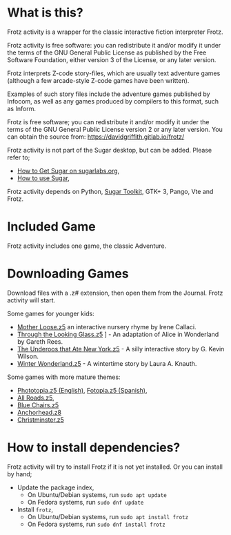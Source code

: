 What is this?
=============

Frotz activity is a wrapper for the classic interactive fiction
interpreter Frotz.

Frotz activity is free software: you can redistribute it and/or modify
it under the terms of the GNU General Public License as published by
the Free Software Foundation, either version 3 of the License, or any
later version.

Frotz interprets Z-code story-files, which are usually text adventure
games (although a few arcade-style Z-code games have been written).

Examples of such story files include the adventure games published by
Infocom, as well as any games produced by compilers to this format, such
as Inform.

Frotz is free software; you can redistribute it and/or modify it under
the terms of the GNU General Public License version 2 or any later
version.  You can obtain the source from:
https://davidgriffith.gitlab.io/frotz/

Frotz activity is not part of the Sugar desktop, but can be added.
Please refer to;

* [How to Get Sugar on sugarlabs.org](https://sugarlabs.org/),
* [How to use Sugar](https://help.sugarlabs.org/),

Frotz activity depends on Python, [Sugar
Toolkit](https://github.com/sugarlabs/sugar-toolkit-gtk3), GTK+ 3,
Pango, Vte and Frotz.

Included Game
=============

Frotz activity includes one game, the classic Adventure.

Downloading Games
=================

Download files with a .z# extension, then open them from the Journal.  Frotz activity will start.

Some games for younger kids:
* [Mother
  Loose.z5](https://mirror.ifarchive.org/if-archive/games/zcode/loose.z5)
  an interactive nursery rhyme by Irene Callaci.
* [Through the Looking
  Glass.z5](https://mirror.ifarchive.org/if-archive/games/zcode/alice3.z5)
  ] - An adaptation of Alice in Wonderland by Gareth Rees.
* [The Underoos that Ate New
  York.z5](https://mirror.ifarchive.org/if-archive/games/zcode/under.z5) -
  A silly interactive story by G. Kevin Wilson.
* [Winter
  Wonderland.z5](https://mirror.ifarchive.org/if-archive/games/zcode/winter.z5) -
  A wintertime story by Laura A. Knauth.

Some games with more mature themes:
* [Phototopia.z5
  (English)](https://mirror.ifarchive.org/if-archive/games/zcode/photopia.z5),
  [Fotopia.z5
  (Spanish)](https://mirror.ifarchive.org/if-archive/games/zcode/spanish/fotopia.z5),
* [All
  Roads.z5](https://mirror.ifarchive.org/if-archive/games/zcode/AllRoads.z5),
* [Blue
  Chairs.z5](https://mirror.ifarchive.org/if-archive/games/zcode/bluechairs.z5)
* [Anchorhead.z8](https://mirror.ifarchive.org/if-archive/games/zcode/anchor.z8)
* [Christminster.z5](https://mirror.ifarchive.org/if-archive/games/zcode/minster)

How to install dependencies?
============================

Frotz activity will try to install Frotz if it is not yet installed.
Or you can install by hand;

* Update the package index,
   - On Ubuntu/Debian systems, run
   ```sudo apt update```
   - On Fedora systems, run
   ```sudo dnf update```
* Install `frotz`,
   - On Ubuntu/Debian systems, run
    ```sudo apt install frotz```
   - On Fedora systems, run
    ```sudo dnf install frotz```
